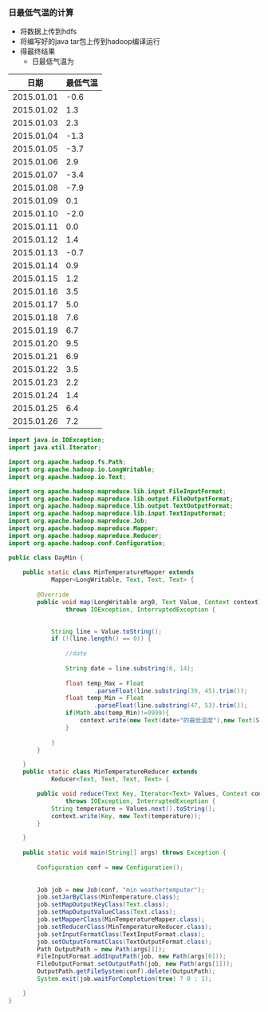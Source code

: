 ### 日最低气温的计算

- 将数据上传到hdfs
- 将编写好的java  tar包上传到hadoop编译运行
- 得最终结果
  - 日最低气温为

| 日期       | 最低气温 |
| ---------- | -------- |
| 2015.01.01 | -0.6     |
| 2015.01.02 | 1.3      |
| 2015.01.03 | 2.3      |
| 2015.01.04 | -1.3     |
| 2015.01.05 | -3.7     |
| 2015.01.06 | 2.9      |
| 2015.01.07 | -3.4     |
| 2015.01.08 | -7.9     |
| 2015.01.09 | 0.1      |
| 2015.01.10 | -2.0     |
| 2015.01.11 | 0.0      |
| 2015.01.12 | 1.4      |
| 2015.01.13 | -0.7     |
| 2015.01.14 | 0.9      |
| 2015.01.15 | 1.2      |
| 2015.01.16 | 3.5      |
| 2015.01.17 | 5.0      |
| 2015.01.18 | 7.6      |
| 2015.01.19 | 6.7      |
| 2015.01.20 | 9.5      |
| 2015.01.21 | 6.9      |
| 2015.01.22 | 3.5      |
| 2015.01.23 | 2.2      |
| 2015.01.24 | 1.4      |
| 2015.01.25 | 6.4      |
| 2015.01.26 | 7.2      |





```java
import java.io.IOException;
import java.util.Iterator;

import org.apache.hadoop.fs.Path;
import org.apache.hadoop.io.LongWritable;
import org.apache.hadoop.io.Text;

import org.apache.hadoop.mapreduce.lib.input.FileInputFormat;
import org.apache.hadoop.mapreduce.lib.output.FileOutputFormat;
import org.apache.hadoop.mapreduce.lib.output.TextOutputFormat;
import org.apache.hadoop.mapreduce.lib.input.TextInputFormat;
import org.apache.hadoop.mapreduce.Job;
import org.apache.hadoop.mapreduce.Mapper;
import org.apache.hadoop.mapreduce.Reducer;
import org.apache.hadoop.conf.Configuration;

public class DayMin {
	
	public static class MinTemperatureMapper extends
			Mapper<LongWritable, Text, Text, Text> {
		
		@Override
		public void map(LongWritable arg0, Text Value, Context context)
				throws IOException, InterruptedException {

			
			String line = Value.toString();
			if (!(line.length() == 0)) {
				
				//date
				
				String date = line.substring(6, 14);
				
				float temp_Max = Float
						.parseFloat(line.substring(39, 45).trim());
				float temp_Min = Float
						.parseFloat(line.substring(47, 53).trim());
				if(Math.abs(temp_Min)!=9999){
					context.write(new Text(date+"的最低温度"),new Text(String.valueOf(temp_Min)));
				}
				
			}
		}

	}
	public static class MinTemperatureReducer extends
			Reducer<Text, Text, Text, Text> {

		public void reduce(Text Key, Iterator<Text> Values, Context context)
				throws IOException, InterruptedException {
			String temperature = Values.next().toString();
			context.write(Key, new Text(temperature));
		}

	}
	
	public static void main(String[] args) throws Exception {
                 
		Configuration conf = new Configuration();
		
				
		Job job = new Job(conf, "min weathertemputer");
		job.setJarByClass(MinTemperature.class);
		job.setMapOutputKeyClass(Text.class);
		job.setMapOutputValueClass(Text.class);
		job.setMapperClass(MinTemperatureMapper.class);
		job.setReducerClass(MinTemperatureReducer.class);
		job.setInputFormatClass(TextInputFormat.class);
		job.setOutputFormatClass(TextOutputFormat.class);
		Path OutputPath = new Path(args[1]);
		FileInputFormat.addInputPath(job, new Path(args[0]));
		FileOutputFormat.setOutputPath(job, new Path(args[1]));
		OutputPath.getFileSystem(conf).delete(OutputPath);
		System.exit(job.waitForCompletion(true) ? 0 : 1);

	}
}

```

